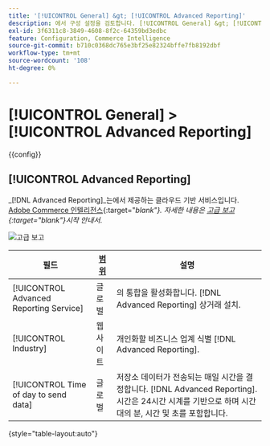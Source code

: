```yaml
---
title: '[!UICONTROL General] &gt; [!UICONTROL Advanced Reporting]'
description: 에서 구성 설정을 검토합니다. [!UICONTROL General] &gt; [!UICONTROL Advanced Reporting] 상거래 관리자의 페이지입니다.
exl-id: 3f6311c8-3849-4608-8f2c-64359bd3edbc
feature: Configuration, Commerce Intelligence
source-git-commit: b710c0368dc765e3bf25e82324bffe7fb8192dbf
workflow-type: tm+mt
source-wordcount: '108'
ht-degree: 0%

---
```


# [!UICONTROL General] > [!UICONTROL Advanced Reporting]

{{config}}

## [!UICONTROL Advanced Reporting]

_[!DNL Advanced Reporting]_는에서 제공하는 클라우드 기반 서비스입니다. [Adobe Commerce 인텔리전스][1]{:target=&quot;_blank&quot;}. 자세한 내용은 [고급 보고][2]{:target=&quot;_blank&quot;}_&#x200B;시작 안내서&#x200B;_.

![고급 보고](./assets/advanced-reporting.png)<!-- zoom -->

<!-- [Advanced Reporting](https://docs.magento.com/user-guide/reports/advanced-reporting.html) -->

| 필드 | [범위](../../getting-started/websites-stores-views.md#scope-settings) | 설명 |
|--- |--- |--- |
| [!UICONTROL Advanced Reporting Service] | 글로벌 | 의 통합을 활성화합니다. [!DNL Advanced Reporting] 상거래 설치. |
| [!UICONTROL Industry] | 웹 사이트 | 개인화할 비즈니스 업계 식별 [!DNL Advanced Reporting]. |
| [!UICONTROL Time of day to send data] | 글로벌 | 저장소 데이터가 전송되는 매일 시간을 결정합니다. [!DNL Advanced Reporting]. 시간은 24시간 시계를 기반으로 하며 시간대의 분, 시간 및 초를 포함합니다. |

{style="table-layout:auto"}

[1]: https://experienceleague.adobe.com/docs/commerce-business-intelligence/mbi/getting-started.html
[2]: https://experienceleague.adobe.com/docs/commerce-admin/start/reporting/business-intelligence.html#advanced-reporting
